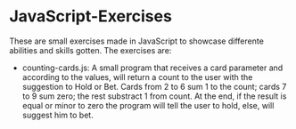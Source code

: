 # JavaScript-Exercises

These are small exercises made in JavaScript to showcase differente abilities and skills gotten. The exercises are:

- counting-cards.js:  A small program that receives a card parameter and according to the values, will return a count to the 
user with the suggestion to Hold or Bet. Cards from 2 to 6 sum 1 to the count; cards 7 to 9 sum zero; the rest substract 1 
from count. At the end, if the result is equal or minor to zero the program will tell the user to hold, else, will suggest 
him to bet.
